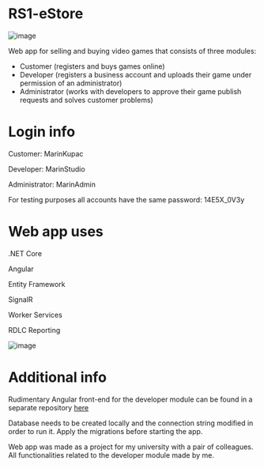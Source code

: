 # RS1-eStore

![image](https://user-images.githubusercontent.com/45796438/133768689-2cbc55bb-a497-476a-be4c-9692d740d180.png)

Web app for selling and buying video games that consists of three modules:

- Customer (registers and buys games online)
- Developer (registers a business account and uploads their game under permission of an administrator)
- Administrator (works with developers to approve their game publish requests and solves customer problems)

# Login info

Customer: MarinKupac

Developer: MarinStudio

Administrator: MarinAdmin

For testing purposes all accounts have the same password: 14E5X_0V3y

# Web app uses

.NET Core

Angular

Entity Framework

SignalR

Worker Services

RDLC Reporting

![image](https://user-images.githubusercontent.com/45796438/133768889-b1eebc01-c9d9-4f64-a256-057e87a4395b.png)

# Additional info

Rudimentary Angular front-end for the developer module can be found in a separate repository [here](https://github.com/MarinMaric/RS1Angular)

Database needs to be created locally and the connection string modified in order to run it. Apply the migrations before starting the app.


Web app was made as a project for my university with a pair of colleagues. All functionalities related to the developer module made by me.

